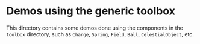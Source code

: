 # Demos using the generic toolbox

This directory contains some demos done using the components
in the `toolbox` directory, such as `Charge`, `Spring`, `Field`, 
`Ball`, `CelestialObject`, etc.

